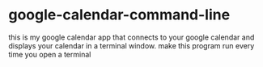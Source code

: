 # google-calendar-command-line
this is my google calendar app that connects to your google calendar and displays your calendar in a terminal window. make this program run every time you open a terminal
